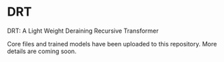# DRT
DRT: A Light Weight Deraining Recursive Transformer

Core files and trained models have been uploaded to this repository.
More details are coming soon.
